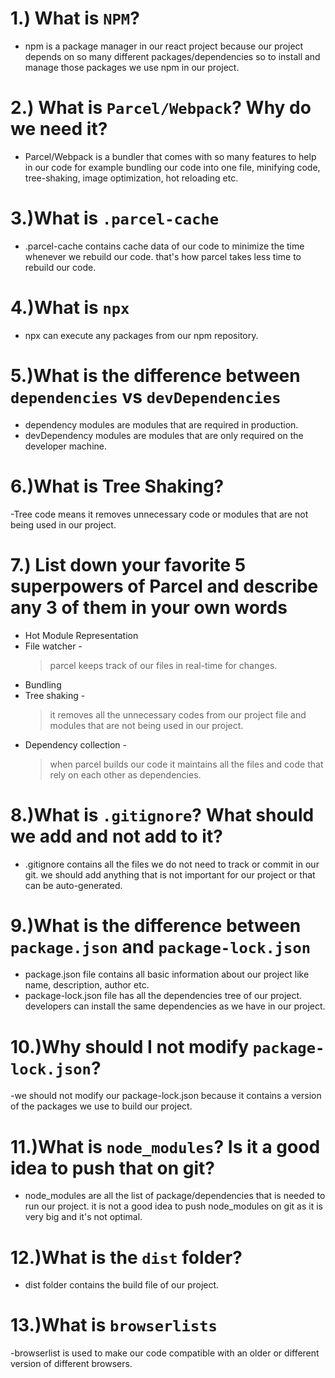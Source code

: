 # 1.) What is `NPM`?

- npm is a package manager in our react project because our project depends on so many different packages/dependencies so to install and manage those packages we use npm in our project.

# 2.) What is `Parcel/Webpack`? Why do we need it?

- Parcel/Webpack is a bundler that comes with so many features to help in our code for example bundling our code into one file, minifying code, tree-shaking, image optimization, hot reloading etc.

# 3.)What is `.parcel-cache`

- .parcel-cache contains cache data of our code to minimize the time whenever we rebuild our code. that's how parcel takes less time to rebuild our code.

# 4.)What is `npx`

- npx can execute any packages from our npm repository.

# 5.)What is the difference between `dependencies` vs `devDependencies`

- dependency modules are modules that are required in production.
- devDependency modules are modules that are only required on the developer machine.

# 6.)What is Tree Shaking?

-Tree code means it removes unnecessary code or modules that are not being used in our project.

# 7.) List down your favorite 5 superpowers of Parcel and describe any 3 of them in your own words

- Hot Module Representation
- File watcher -
  > parcel keeps track of our files in real-time for changes.
- Bundling
- Tree shaking -
  > it removes all the unnecessary codes from our project file and modules that are not being used in our project.
- Dependency collection -
  > when parcel builds our code it maintains all the files and code that rely on each other as dependencies.

# 8.)What is `.gitignore`? What should we add and not add to it?

- .gitignore contains all the files we do not need to track or commit in our git. we should add anything that is not important for our project or that can be auto-generated.

# 9.)What is the difference between `package.json` and `package-lock.json`

- package.json file contains all basic information about our project like name, description, author etc.
- package-lock.json file has all the dependencies tree of our project. developers can install the same dependencies as we have in our project.

# 10.)Why should I not modify `package-lock.json`?

 -we should not modify our package-lock.json because it contains a version of the packages we use to build our project. 

# 11.)What is `node_modules`? Is it a good idea to push that on git?

- node_modules are all the list of package/dependencies that is needed to run our project. it is not a good idea to push node_modules on git as it is very big and it's not optimal.

# 12.)What is the `dist` folder?

- dist folder contains the build file of our project.

# 13.)What is `browserlists`

-browserlist is used to make our code compatible with an older or different version of different browsers.
